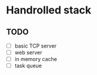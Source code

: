 # Handrolled stack

## TODO
- [ ] basic TCP server
- [ ] web server
- [ ] in memory cache
- [ ] task queue
